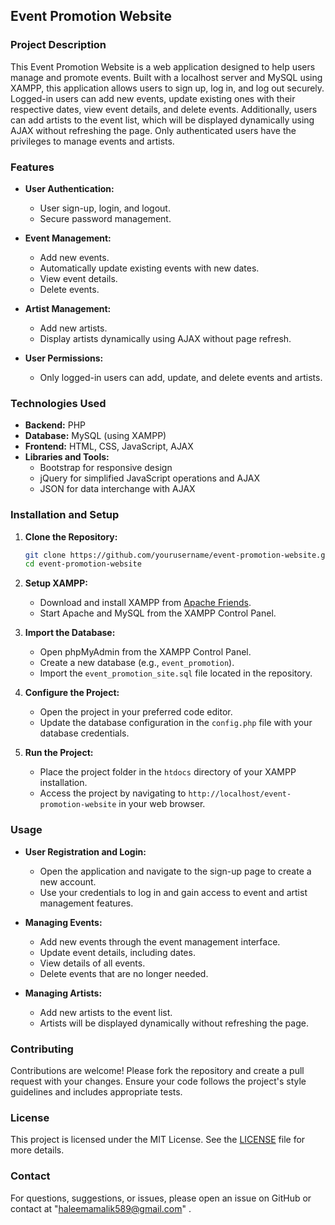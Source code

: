
## Event Promotion Website

### Project Description
This Event Promotion Website is a web application designed to help users manage and promote events. Built with a localhost server and MySQL using XAMPP, this application allows users to sign up, log in, and log out securely. Logged-in users can add new events, update existing ones with their respective dates, view event details, and delete events. Additionally, users can add artists to the event list, which will be displayed dynamically using AJAX without refreshing the page. Only authenticated users have the privileges to manage events and artists.

### Features
- **User Authentication:**
  - User sign-up, login, and logout.
  - Secure password management.

- **Event Management:**
  - Add new events.
  - Automatically update existing events with new dates.
  - View event details.
  - Delete events.

- **Artist Management:**
  - Add new artists.
  - Display artists dynamically using AJAX without page refresh.

- **User Permissions:**
  - Only logged-in users can add, update, and delete events and artists.

### Technologies Used
- **Backend:** PHP
- **Database:** MySQL (using XAMPP)
- **Frontend:** HTML, CSS, JavaScript, AJAX
- **Libraries and Tools:**
  - Bootstrap for responsive design
  - jQuery for simplified JavaScript operations and AJAX
  - JSON for data interchange with AJAX

### Installation and Setup
1. **Clone the Repository:**
   ```bash
   git clone https://github.com/yourusername/event-promotion-website.git
   cd event-promotion-website
   ```

2. **Setup XAMPP:**
   - Download and install XAMPP from [Apache Friends](https://www.apachefriends.org/index.html).
   - Start Apache and MySQL from the XAMPP Control Panel.

3. **Import the Database:**
   - Open phpMyAdmin from the XAMPP Control Panel.
   - Create a new database (e.g., `event_promotion`).
   - Import the `event_promotion_site.sql` file located in the repository.

4. **Configure the Project:**
   - Open the project in your preferred code editor.
   - Update the database configuration in the `config.php` file with your database credentials.

5. **Run the Project:**
   - Place the project folder in the `htdocs` directory of your XAMPP installation.
   - Access the project by navigating to `http://localhost/event-promotion-website` in your web browser.

### Usage
- **User Registration and Login:**
  - Open the application and navigate to the sign-up page to create a new account.
  - Use your credentials to log in and gain access to event and artist management features.

- **Managing Events:**
  - Add new events through the event management interface.
  - Update event details, including dates.
  - View details of all events.
  - Delete events that are no longer needed.

- **Managing Artists:**
  - Add new artists to the event list.
  - Artists will be displayed dynamically without refreshing the page.

### Contributing
Contributions are welcome! Please fork the repository and create a pull request with your changes. Ensure your code follows the project's style guidelines and includes appropriate tests.

### License
This project is licensed under the MIT License. See the [LICENSE](LICENSE) file for more details.

### Contact
For questions, suggestions, or issues, please open an issue on GitHub or contact at "haleemamalik589@gmail.com" .

